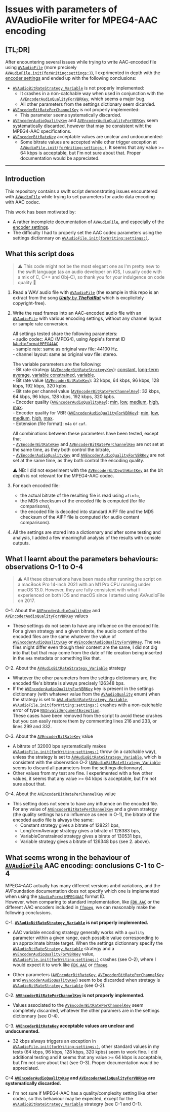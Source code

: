 # Issues with parameters of AVAudioFile writer for MPEG4-AAC encoding

## [TL;DR]

After encountering several issues while trying to write AAC-encoded file using [`AVAudioFile`](https://developer.apple.com/documentation/avfaudio/avaudiofile) (more precisely [`AVAudioFile.init(forWriting:settings:)`](https://developer.apple.com/documentation/avfaudio/avaudiofile/1390840-init)), I exprimented in depth with the [encoder settings](https://developer.apple.com/documentation/avfoundation/audio_settings/encoder_settings) and ended up with the following conclusions:  
- [`AVAudioBitRateStrategy_Variable`](https://developer.apple.com/documentation/avfaudio/avaudiobitratestrategy_variable) is not properly implemented: 
    - It crashes in a non-catchable way when used in conjunction with the [`AVEncoderAudioQualityForVBRKey`](https://developer.apple.com/documentation/avfaudio/avencoderaudioqualityforvbrkey), which seems a major bug.
    - All other parameters from the settings dictionary seem dicarded.
- [`AVEncoderBitRatePerChannelKey`](https://developer.apple.com/documentation/avfaudio/avencoderbitrateperchannelkey) is not properly implemented:
    - This parameter seems systematically discarded.
- [`AVEncoderAudioQualityKey`](https://developer.apple.com/documentation/avfaudio/avencoderaudioqualitykey) and [`AVEncoderAudioQualityForVBRKey`](https://developer.apple.com/documentation/avfaudio/avencoderaudioqualityforvbrkey) seem systematically discarded, however that may be consistent wiht the MPEG4-AAC specifications.
- [`AVEncoderBitRateKey`](https://developer.apple.com/documentation/avfaudio/avencoderbitratekey) acceptable values are unclear and undocumented:
    - Some bitrate values are accepted while other trigger exception at [`AVAudioFile.init(forWriting:settings:)`](https://developer.apple.com/documentation/avfaudio/avaudiofile/1390840-init). It seems that any value >= 64 kbps is acceptable, but I'm not sure about that. Proper documentation would be appreciated.

---

## Introduction

This repository contains a swift script demonstrating issues encountered with [`AVAudioFile`](https://developer.apple.com/documentation/avfaudio/avaudiofile) while trying to set parameters for audio data encoding with AAC codec.    

This work has been motivated by:
- A rather incomplete documentation of [`AVAudioFile`](https://developer.apple.com/documentation/avfaudio/avaudiofile), and especially of the [encoder settings](https://developer.apple.com/documentation/avfoundation/audio_settings/encoder_settings).
- The difficulty I had to properly set the AAC codec parameters using the settings dictionnary on [`AVAudioFile.init(forWriting:settings:)`](https://developer.apple.com/documentation/avfaudio/avaudiofile/1390840-init).


## What this script does

> ⚠️ This code might not be the most elegant one as I'm pretty new to the swift language (as an audio developer on iOS, I usually code with a mix of C, C++ and Obj-C), so thank you for your indulgence on code quality 🙏

1. Read a WAV audio file with [`AVAudioFile`](https://developer.apple.com/documentation/avfaudio/avaudiofile) (the example in this repo is an extract from the song [_**Unity**_ by _**TheFatRat**_](https://soundcloud.com/thefatrat/thefatrat-unity-1) which is excplicitely copyright-free).

2. Write the read frames into an AAC-encoded audio file with an [`AVAudioFile`](https://developer.apple.com/documentation/avfaudio/avaudiofile) with various encoding settings, without any channel layout or sample rate conversion.  
    
    All settings tested share the following parameters:  
        - audio codec: AAC (MPEG4), using Apple's format ID [`kAudioFormatMPEG4AAC`](https://developer.apple.com/documentation/coreaudiotypes/kaudioformatmpeg4aac)  
        - sample rate: same as original wav file: 44100 Hz.  
        - channel layout: same as original wav file: stereo.  
    
    The variable parameters are the following:  
        - Bit rate strategy ([`AVEncoderBitRateStrategyKey`](https://developer.apple.com/documentation/avfaudio/avencoderbitratestrategykey)): [constant](https://developer.apple.com/documentation/avfaudio/avaudiobitratestrategy_constant), [long-term average](https://developer.apple.com/documentation/avfaudio/avaudiobitratestrategy_longtermaverage), [variable constrained](https://developer.apple.com/documentation/avfaudio/avaudiobitratestrategy_variableconstrained), [variable](https://developer.apple.com/documentation/avfaudio/avaudiobitratestrategy_variable).  
        - Bit rate value ([`AVEncoderBitRateKey`](https://developer.apple.com/documentation/avfaudio/avencoderbitratekey)): 32 kbps, 64 kbps, 96 kbps, 128 kbps, 192 kbps, 320 kpbs.  
        - Bit rate per channel value ([`AVEncoderBitRatePerChannelKey`](https://developer.apple.com/documentation/avfaudio/avencoderbitrateperchannelkey)): 32 kbps, 64 kbps, 96 kbps, 128 kbps, 192 kbps, 320 kpbs.  
        - Encoder quality ([`AVEncoderAudioQualityKey`](https://developer.apple.com/documentation/avfaudio/avencoderaudioqualitykey)): [min](https://developer.apple.com/documentation/avfaudio/avaudioquality), [low](https://developer.apple.com/documentation/avfaudio/avaudioquality), [medium](https://developer.apple.com/documentation/avfaudio/avaudioquality), [high](https://developer.apple.com/documentation/avfaudio/avaudioquality), [max](https://developer.apple.com/documentation/avfaudio/avaudioquality).  
        - Encoder quality for VBR ([`AVEncoderAudioQualityForVBRKey`](https://developer.apple.com/documentation/avfaudio/avencoderaudioqualityforvbrkey)): [min](https://developer.apple.com/documentation/avfaudio/avaudioquality), [low](https://developer.apple.com/documentation/avfaudio/avaudioquality), [medium](https://developer.apple.com/documentation/avfaudio/avaudioquality), [high](https://developer.apple.com/documentation/avfaudio/avaudioquality), [max](https://developer.apple.com/documentation/avfaudio/avaudioquality).  
        - Extension (file format): `m4a` or `caf`.  
    
    All combinations between these parameters have been tested, except that  
        - [`AVEncoderBitRateKey`](https://developer.apple.com/documentation/avfaudio/avencoderbitratekey) and [`AVEncoderBitRatePerChannelKey`](https://developer.apple.com/documentation/avfaudio/avencoderbitrateperchannelkey) are not set at the same time, as they both control the bitrate,  
        - [`AVEncoderAudioQualityKey`](https://developer.apple.com/documentation/avfaudio/avencoderaudioqualitykey) and [`AVEncoderAudioQualityForVBRKey`](https://developer.apple.com/documentation/avfaudio/avencoderaudioqualityforvbrkey) are not set at the same time, as they both control the encoding quality.
    
    ⚠️ NB: I did not experiment with the [`AVEncoderBitDepthHintKey`](https://developer.apple.com/documentation/avfaudio/avencoderbitdepthhintkey) as the bit depth is not relevant for the MPEG4-AAC codec.

3. For each encoded file:
    - the actual bitrate of the resulting file is read using `afinfo`,
    - the MD5 checksum of the encoded file is computed (for file comparisons),
    - the encoded file is decoded into standard AIFF file and the MD5 checksum of the AIFF file is computed (for audio content comparisons).

4. All the settings are stored into a dictionnary and after some testing and analysis, I added a few meaningfull analysis of the results with console outputs.


## What I learnt about the parameters behaviours: observations O-1 to O-4

> ⚠️ All these observations have been made after running the script on a macBook Pro 14-inch 2021 with an M1 Pro CPU running under macOS 13.0. However, they are fully consistent with what I experienced on both iOS and macOS since I started using AVAudioFile on 2017.

O-1. About the [`AVEncoderAudioQualityKey`](https://developer.apple.com/documentation/avfaudio/avencoderaudioqualitykey) and [`AVEncoderAudioQualityForVBRKey`](https://developer.apple.com/documentation/avfaudio/avencoderaudioqualityforvbrkey) values

  - These settings do not seem to have any influence on the encoded file. For a given strategy and a given bitrate, the audio content of the encoded files are the same whatever the value of [`AVEncoderAudioQualityKey`](https://developer.apple.com/documentation/avfaudio/avencoderaudioqualitykey) or [`AVEncoderAudioQualityForVBRKey`](https://developer.apple.com/documentation/avfaudio/avencoderaudioqualityforvbrkey). The `m4a` files might differ even though their content are the same, I did not dig into that but that may come from the date of file creation being inserted in the `m4a` metadata or something like that.

O-2. About the [`AVAudioBitRateStrategy_Variable`](https://developer.apple.com/documentation/avfaudio/avaudiobitratestrategy_variable) strategy

  - Whatever the other parameters from the settings dictionnary are, the encoded file's bitrate is always precisely 126348 bps.
  - If the [`AVEncoderAudioQualityForVBRKey`](https://developer.apple.com/documentation/avfaudio/avencoderaudioqualityforvbrkey) key is present in the settings dictionnary (with whatever value from the [`AVAudioQuality`](https://developer.apple.com/documentation/avfaudio/avaudioquality) enum) when the strategy is set to [`AVAudioBitRateStrategy_Variable`](https://developer.apple.com/documentation/avfaudio/avaudiobitratestrategy_variable), [`AVAudioFile.init(forWriting:settings:)`](https://developer.apple.com/documentation/avfaudio/avaudiofile/1390840-init) crashes with a non-catchable error of type [`NSInvalidArgumentException`](https://developer.apple.com/documentation/foundation/nsinvalidargumentexception).  
  These cases have been removed from the script to avoid these crashes but you can easily restore them by commenting lines 216 and 233, or lines 299 and 332.

O-3. About the [`AVEncoderBitRateKey`](https://developer.apple.com/documentation/avfaudio/avencoderbitratekey) value

  - A bitrate of 32000 bps systematically makes [`AVAudioFile.init(forWriting:settings:)`](https://developer.apple.com/documentation/avfaudio/avaudiofile/1390840-init) throw (in a catchable way), unless the strategy is set to [`AVAudioBitRateStrategy_Variable`](https://developer.apple.com/documentation/avfaudio/avaudiobitratestrategy_variable), which is consistent with the observation O-2 ([`AVAudioBitRateStrategy_Variable`](https://developer.apple.com/documentation/avfaudio/avaudiobitratestrategy_variable) seems to discard all parameters from the settings dictionnary).
  - Other values from my test are fine. I experimented with a few other values, it seems that any value >= 64 kbps is acceptable, but I'm not sure about that.

O-4. About the [`AVEncoderBitRatePerChannelKey`](https://developer.apple.com/documentation/avfaudio/avencoderbitrateperchannelkey) value

  - This setting does not seem to have any influence on the encoded file. For any value of [`AVEncoderBitRatePerChannelKey`](https://developer.apple.com/documentation/avfaudio/avencoderbitrateperchannelkey) and a given strategy (the quality settings has no influence as seen in O-1), the bitrate of the encoded audio file is always the same:  
    - Constant strategy gives a bitrate of 128221 bps,
    - LongTermAverage strategy gives a bitrate of 128383 bps,
    - VariableConstrained strategy gives a birate of 130531 bps,
    - Variable strategy gives a bitrate of 126348 bps (see 2. above).


## What seems wrong in the behaviour of [`AVAudioFile`](https://developer.apple.com/documentation/avfaudio/avaudiofile) AAC encoding: conclusions C-1 to C-4

MPEG4-AAC actually has many different versions anbd variations, and the AVFoundation documentation does not specify which one is implemented when using the [`kAudioFormatMPEG4AAC`](https://developer.apple.com/documentation/coreaudiotypes/kaudioformatmpeg4aac) format ID.  
However, when comparing to standard implementation, like [`FDK AAC`](https://github.com/mstorsjo/fdk-aac) or the different AAC encoders included in [`ffmpeg`](https://trac.ffmpeg.org/wiki/Encode/AAC), we can reasonably make the following conclusions.

C-1. **[`AVAudioBitRateStrategy_Variable`](https://developer.apple.com/documentation/avfaudio/avaudiobitratestrategy_variable) is not properly implemented.**  

  - AAC variable encoding strategy generally works with a `quality` parameter within a given range, each possible value corresponding to an approximate bitrate target. When the settings dictionnary specify the [`AVAudioBitRateStrategy_Variable`](https://developer.apple.com/documentation/avfaudio/avaudiobitratestrategy_variable) strategy and a [`AVEncoderAudioQualityForVBRKey`](https://developer.apple.com/documentation/avfaudio/avencoderaudioqualityforvbrkey) value, [`AVAudioFile.init(forWriting:settings:)`](https://developer.apple.com/documentation/avfaudio/avaudiofile/1390840-init) crashes (see O-2), where I would expect it to work like [`FDK AAC`](https://github.com/mstorsjo/fdk-aac) or [`ffmpeg`](https://trac.ffmpeg.org/wiki/Encode/AAC).

  - Other parameters ([`AVEncoderBitRateKey`](https://developer.apple.com/documentation/avfaudio/avencoderbitratekey), [`AVEncoderBitRatePerChannelKey`](https://developer.apple.com/documentation/avfaudio/avencoderbitrateperchannelkey) and [`AVEncoderAudioQualityKey`](https://developer.apple.com/documentation/avfaudio/avencoderaudioqualitykey)) seem to be discarded when stretagy is [`AVAudioBitRateStrategy_Variable`](https://developer.apple.com/documentation/avfaudio/avaudiobitratestrategy_variable) (see O-2).

C-2. **[`AVEncoderBitRatePerChannelKey`](https://developer.apple.com/documentation/avfaudio/avencoderbitrateperchannelkey) is not properly implemented.**  

  - Values associated to the [`AVEncoderBitRatePerChannelKey`](https://developer.apple.com/documentation/avfaudio/avencoderbitrateperchannelkey) seem completely discarded, whatever the other paramers are in the settings dictionnary (see O-4).

C-3. **[`AVEncoderBitRateKey`](https://developer.apple.com/documentation/avfaudio/avencoderbitratekey) acceptable values are unclear and undocumented.**  

  - 32 kbps always triggers an exception in [`AVAudioFile.init(forWriting:settings:)`](https://developer.apple.com/documentation/avfaudio/avaudiofile/1390840-init), other standard values in my tests (64 kbps, 96 kbps, 128 kbps, 320 kpbs) seem to work fine. I did additional testing and it seems that any value >= 64 kbps is acceptable, but I'm not sure about that (see O-3). Proper documentation would be appreciated.

C-4 **[`AVEncoderAudioQualityKey`](https://developer.apple.com/documentation/avfaudio/avencoderaudioqualitykey) and [`AVEncoderAudioQualityForVBRKey`](https://developer.apple.com/documentation/avfaudio/avencoderaudioqualityforvbrkey) are systematically discarded.**  

  - I'm not sure if MPEG4-AAC has a quality/complexity setting like other codec, so this behaviour may be expected, except for the [`AVAudioBitRateStrategy_Variable`](https://developer.apple.com/documentation/avfaudio/avaudiobitratestrategy_variable) strategry (see C-1 and O-1).
